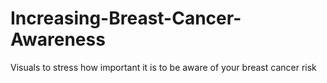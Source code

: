 # Increasing-Breast-Cancer-Awareness
Visuals to stress how important it is to be aware of your breast cancer risk

